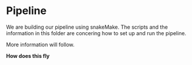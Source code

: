 <h1> Pipeline </h1>

We are building our pipeline using snakeMake. The scripts and the information in this folder are concering how to set up and run the pipeline.

More information will follow.

__How does this fly__
